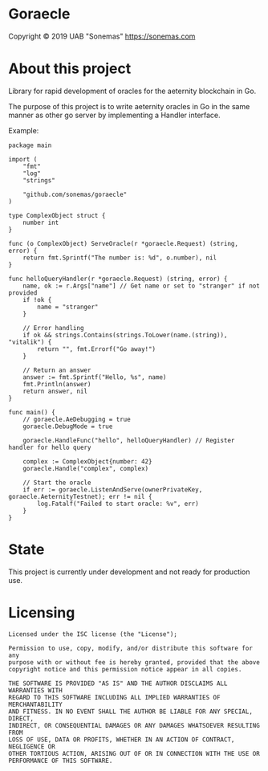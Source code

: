 # Goraecle
Copyright © 2019 UAB "Sonemas" https://sonemas.com

# About this project
Library for rapid development of oracles for the aeternity blockchain in Go.

The purpose of this project is to write aeternity oracles in Go in the same manner as other go server by implementing a Handler interface.

Example:

    package main

    import (
        "fmt"
        "log"
        "strings"

        "github.com/sonemas/goraecle"
    )

    type ComplexObject struct {
        number int
    }

    func (o ComplexObject) ServeOracle(r *goraecle.Request) (string, error) {
        return fmt.Sprintf("The number is: %d", o.number), nil
    }

    func helloQueryHandler(r *goraecle.Request) (string, error) {
        name, ok := r.Args["name"] // Get name or set to "stranger" if not provided
        if !ok {
            name = "stranger"
        }

        // Error handling
        if ok && strings.Contains(strings.ToLower(name.(string)), "vitalik") {
            return "", fmt.Errorf("Go away!")
        }

        // Return an answer
        answer := fmt.Sprintf("Hello, %s", name)
        fmt.Println(answer)
        return answer, nil
    }

    func main() {
        // goraecle.AeDebugging = true
        goraecle.DebugMode = true

        goraecle.HandleFunc("hello", helloQueryHandler) // Register handler for hello query

        complex := ComplexObject{number: 42}
        goraecle.Handle("complex", complex)

        // Start the oracle
        if err := goraecle.ListenAndServe(ownerPrivateKey, goraecle.AeternityTestnet); err != nil {
            log.Fatalf("Failed to start oracle: %v", err)
        }
    }

# State 
This project is currently under development and not ready for production use.

# Licensing

    Licensed under the ISC license (the "License");

    Permission to use, copy, modify, and/or distribute this software for any
    purpose with or without fee is hereby granted, provided that the above
    copyright notice and this permission notice appear in all copies.

    THE SOFTWARE IS PROVIDED "AS IS" AND THE AUTHOR DISCLAIMS ALL WARRANTIES WITH
    REGARD TO THIS SOFTWARE INCLUDING ALL IMPLIED WARRANTIES OF MERCHANTABILITY
    AND FITNESS. IN NO EVENT SHALL THE AUTHOR BE LIABLE FOR ANY SPECIAL, DIRECT,
    INDIRECT, OR CONSEQUENTIAL DAMAGES OR ANY DAMAGES WHATSOEVER RESULTING FROM
    LOSS OF USE, DATA OR PROFITS, WHETHER IN AN ACTION OF CONTRACT, NEGLIGENCE OR
    OTHER TORTIOUS ACTION, ARISING OUT OF OR IN CONNECTION WITH THE USE OR
    PERFORMANCE OF THIS SOFTWARE.
